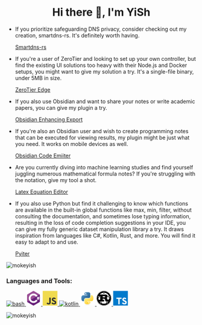 <h1 align="center">Hi there 👋, I'm YiSh</h1>



- If you prioritize safeguarding DNS privacy, consider checking out my creation, smartdns-rs. It's definitely worth having.

  [Smartdns-rs](https://github.com/mokeyish/smartdns-rs)

- If you're a user of ZeroTier and looking to set up your own controller, but find the existing UI solutions too heavy with their Node.js and Docker setups, you might want to give my solution a try. It's a single-file binary, under 5MB in size.

  [ZeroTier Edge](https://github.com/mokeyish/zerotier-edge)

- If you also use Obsidian and want to share your notes or write academic papers, you can give my plugin a try.

  [Obsidian Enhancing Export](https://github.com/mokeyish/obsidian-enhancing-export)

- If you're also an Obsidian user and wish to create programming notes that can be executed for viewing results, my plugin might be just what you need. It works on mobile devices as well.

  [Obsidian Code Emiiter](https://github.com/mokeyish/obsidian-code-emitter)

- Are you currently diving into machine learning studies and find yourself juggling numerous mathematical formula notes? If you're struggling with the notation, give my tool a shot.

  [ Latex Equation Editor](https://math.yish.org)
  
- If you also use Python but find it challenging to know which functions are available in the built-in global functions like max, min, filter, without consulting the documentation, and sometimes lose typing information, resulting in the loss of code completion suggestions in your IDE, you can give my fully generic dataset manipulation library a try. It draws inspiration from languages like C#, Kotlin, Rust, and more. You will find it easy to adapt to and use.

  [Pyiter](https://github.com/mokeyish/pyiter)



<p align="left"> <img src="https://komarev.com/ghpvc/?username=mokeyish&label=Profile%20views&color=0e75b6&style=flat" alt="mokeyish" /> </p>


<h3 align="left">Languages and Tools:</h3>
<p align="left"> <a href="https://www.gnu.org/software/bash/" target="_blank" rel="noreferrer"> <img src="https://www.vectorlogo.zone/logos/gnu_bash/gnu_bash-icon.svg" alt="bash" width="40" height="40"/> </a> <a href="https://www.w3schools.com/cs/" target="_blank" rel="noreferrer"> <img src="https://raw.githubusercontent.com/devicons/devicon/master/icons/csharp/csharp-original.svg" alt="csharp" width="40" height="40"/> </a> <a href="https://developer.mozilla.org/en-US/docs/Web/JavaScript" target="_blank" rel="noreferrer"> <img src="https://raw.githubusercontent.com/devicons/devicon/master/icons/javascript/javascript-original.svg" alt="javascript" width="40" height="40"/> </a> <a href="https://kotlinlang.org" target="_blank" rel="noreferrer"> <img src="https://www.vectorlogo.zone/logos/kotlinlang/kotlinlang-icon.svg" alt="kotlin" width="40" height="40"/> </a> <a href="https://www.python.org" target="_blank" rel="noreferrer"> <img src="https://raw.githubusercontent.com/devicons/devicon/master/icons/python/python-original.svg" alt="python" width="40" height="40"/> </a> <a href="https://www.rust-lang.org" target="_blank" rel="noreferrer"> <img src="https://raw.githubusercontent.com/devicons/devicon/master/icons/rust/rust-plain.svg" alt="rust" width="40" height="40"/> </a> <a href="https://www.typescriptlang.org/" target="_blank" rel="noreferrer"> <img src="https://raw.githubusercontent.com/devicons/devicon/master/icons/typescript/typescript-original.svg" alt="typescript" width="40" height="40"/> </a> </p>

<p><img align="left" src="https://github-readme-stats.vercel.app/api/top-langs?username=mokeyish&show_icons=true&locale=en&layout=compact" alt="mokeyish" /></p>



